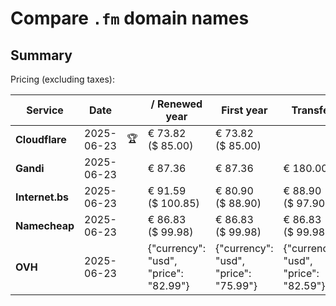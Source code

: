 # Compare `.fm` domain names

## Summary

Pricing (excluding taxes):

| Service | Date |  | / Renewed year | First year | Transfer | Restoration |
|--|--|--|--|--|--|--|
| **Cloudflare** | 2025-06-23 | 🏆 | € 73.82<br>($ 85.00) | € 73.82<br>($ 85.00) |  |  |
| **Gandi** | 2025-06-23 |  | € 87.36 | € 87.36 | € 180.00 | € 131.45 |
| **Internet.bs** | 2025-06-23 |  | € 91.59<br>($ 100.85) | € 80.90<br>($ 88.90) | € 88.90<br>($ 97.90) | € 186.25<br>($ 183.95) |
| **Namecheap** | 2025-06-23 |  | € 86.83<br>($ 99.98) | € 86.83<br>($ 99.98) | € 86.83<br>($ 99.98) |  |
| **OVH** | 2025-06-23 |  | {"currency": "usd", "price": "82.99"} | {"currency": "usd", "price": "75.99"} | {"currency": "usd", "price": "82.59"} |  |
